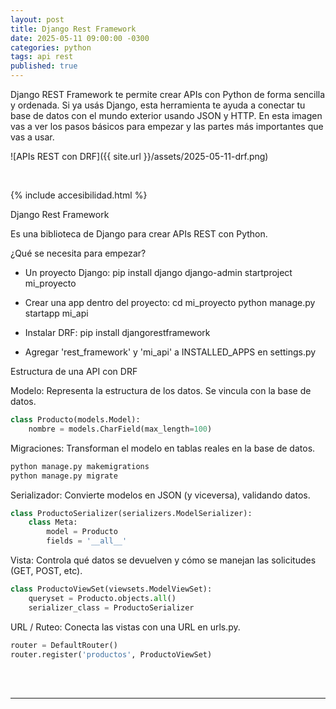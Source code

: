 ```yaml
---
layout: post
title: Django Rest Framework
date: 2025-05-11 09:00:00 -0300
categories: python
tags: api rest
published: true
---
```


Django REST Framework te permite crear APIs con Python de forma sencilla y ordenada. Si ya usás Django, esta herramienta te ayuda a conectar tu base de datos con el mundo exterior usando JSON y HTTP. En esta imagen vas a ver los pasos básicos para empezar y las partes más importantes que vas a usar.

![APIs REST con DRF]({{ site.url }}/assets/2025-05-11-drf.png)


&nbsp;

{% include accesibilidad.html %}

Django Rest Framework

Es una biblioteca de Django para crear APIs REST con Python.

¿Qué se necesita para empezar?

- Un proyecto Django:
pip install django
django-admin startproject mi_proyecto

- Crear una app dentro del proyecto:
cd mi_proyecto
python manage.py startapp mi_api

- Instalar DRF:
pip install djangorestframework

- Agregar 'rest_framework' y 'mi_api' a INSTALLED_APPS en  settings.py


Estructura de una API con DRF

Modelo: Representa la estructura de los datos. Se vincula con la base de datos.

```python
class Producto(models.Model):
    nombre = models.CharField(max_length=100)
```

Migraciones: Transforman el modelo en tablas reales en la base de datos.

```bash
python manage.py makemigrations  
python manage.py migrate
```

Serializador: Convierte modelos en JSON (y viceversa), validando datos.

```python
class ProductoSerializer(serializers.ModelSerializer):
    class Meta:
        model = Producto
        fields = '__all__'
```

Vista: Controla qué datos se devuelven y cómo se manejan las solicitudes (GET, POST, etc).

```python
class ProductoViewSet(viewsets.ModelViewSet):
    queryset = Producto.objects.all()
    serializer_class = ProductoSerializer
```

URL / Ruteo: Conecta las vistas con una URL en urls.py.

```python
router = DefaultRouter()
router.register('productos', ProductoViewSet)
```


</div></details>
<br />&nbsp;
<hr />
